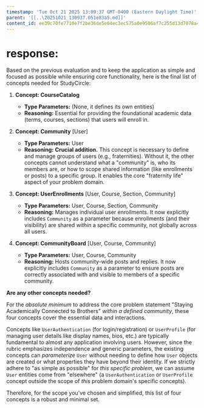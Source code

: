 ```yaml
---
timestamp: 'Tue Oct 21 2025 13:09:37 GMT-0400 (Eastern Daylight Time)'
parent: '[[..\20251021_130937.051e83a5.md]]'
content_id: ee39c70fe7710e7f2be36de5e04ec3ec575a0e9506af7c255d13d7078a4d9a77
---
```


# response:

Based on the previous evaluation and to keep the application as simple and focused as possible while ensuring core functionality, here is the final list of concepts needed for StudyCircle:

1. **Concept: CourseCatalog**
   * **Type Parameters:** (None, it defines its own entities)
   * **Reasoning:** Essential for providing the foundational academic data (terms, courses, sections) that users will enroll in.

2. **Concept: Community** \[User]
   * **Type Parameters:** User
   * **Reasoning:** **Crucial addition.** This concept is necessary to define and manage groups of users (e.g., fraternities). Without it, the other concepts cannot understand what a "community" is, who its members are, or how to scope shared information (like enrollments or posts) to a specific group. It enables the core "fraternity life" aspect of your problem domain.

3. **Concept: UserEnrollments** \[User, Course, Section, Community]
   * **Type Parameters:** User, Course, Section, Community
   * **Reasoning:** Manages individual user enrollments. It now explicitly includes `Community` as a parameter because enrollments (and their visibility) are shared *within* a specific community, not globally across all users.

4. **Concept: CommunityBoard** \[User, Course, Community]
   * **Type Parameters:** User, Course, Community
   * **Reasoning:** Hosts community-wide posts and replies. It now explicitly includes `Community` as a parameter to ensure posts are correctly associated with and visible to members of a specific community.

**Are any other concepts needed?**

For the *absolute minimum* to address the core problem statement "Staying Academically Connected to Brothers" *within a defined community*, these four concepts cover the essential data and interactions.

Concepts like `UserAuthentication` (for login/registration) or `UserProfile` (for managing user details like display names, bios, etc.) are typically fundamental to almost any application involving users. However, since the rubric emphasizes independence and generic parameters, the existing concepts can *parameterize* `User` without needing to define how `User` objects are created or what properties they have beyond their identity. If we strictly adhere to "as simple as possible" for *this specific problem*, we can assume `User` entities come from "elsewhere" (a `UserAuthentication` or `UserProfile` concept outside the scope of *this* problem domain's specific concepts).

Therefore, for the scope you've chosen and simplified, this list of four concepts is a robust and minimal set.
